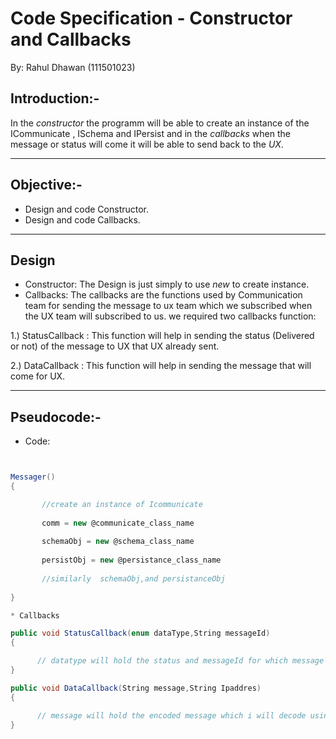 # Code Specification - Constructor and Callbacks
By: Rahul Dhawan (111501023)

## Introduction:-
In the *constructor* the programm will be able to create an instance of the ICommunicate , ISchema and IPersist and in the *callbacks* when the message or status will come it will be able to send back to the *UX*.

***

## Objective:-
* Design and code Constructor.
* Design and code Callbacks.

***

## Design
* Constructor:
The Design is just simply to use *new* to create instance.
* Callbacks:
The callbacks are the functions used by Communication team for sending the message to ux team which we subscribed when the UX team will subscribed to us. we required two callbacks function:

1.) StatusCallback : This function will help in sending the status (Delivered or not) of the message to UX that UX already sent.

2.) DataCallback : This function will help in sending the message that will come for UX.      

***

## Pseudocode:-
* Code:

```csharp


Messager()
{

       //create an instance of Icommunicate
       
       comm = new @communicate_class_name
 
       schemaObj = new @schema_class_name
 
       persistObj = new @persistance_class_name
 
       //similarly  schemaObj,and persistanceObj
        
}

* Callbacks

public void StatusCallback(enum dataType,String messageId)
{

      // datatype will hold the status and messageId for which message the status corresponds to.
}

public void DataCallback(String message,String Ipaddres)
{

      // message will hold the encoded message which i will decode using persistnce team and Ipaddress will contain from where it is coming.
}
```

